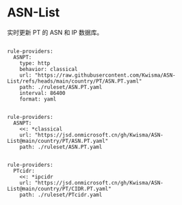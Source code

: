 
# ASN-List

实时更新 PT 的 ASN 和 IP 数据库。

<pre><code class="language-javascript">
rule-providers:
  ASNPT:
    type: http
    behavior: classical
    url: "https://raw.githubusercontent.com/Kwisma/ASN-List/refs/heads/main/country/PT/ASN.PT.yaml"
    path: ./ruleset/ASN.PT.yaml
    interval: 86400
    format: yaml
</code></pre>

<pre><code class="language-javascript">
rule-providers:
  ASNPT:
    <<: *classical
    url: "https://jsd.onmicrosoft.cn/gh/Kwisma/ASN-List@main/country/PT/ASN.PT.yaml"
    path: ./ruleset/ASN.PT.yaml
</code></pre>

<pre><code class="language-javascript">
rule-providers:
  PTcidr:
    <<: *ipcidr
    url: "https://jsd.onmicrosoft.cn/gh/Kwisma/ASN-List@main/country/PT/CIDR.PT.yaml"
    path: ./ruleset/PTcidr.yaml
</code></pre>